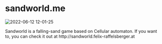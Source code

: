 # sandworld.me

![2022-06-12 12-01-25](https://user-images.githubusercontent.com/62439997/173228428-fa8d5f31-2fbb-4950-aca7-2f56807aec7c.gif)
<p>Sandworld is a falling-sand game based on Cellular automaton. If you want to, you can check it out at http://sandworld.felix-raffelsberger.at</p>
